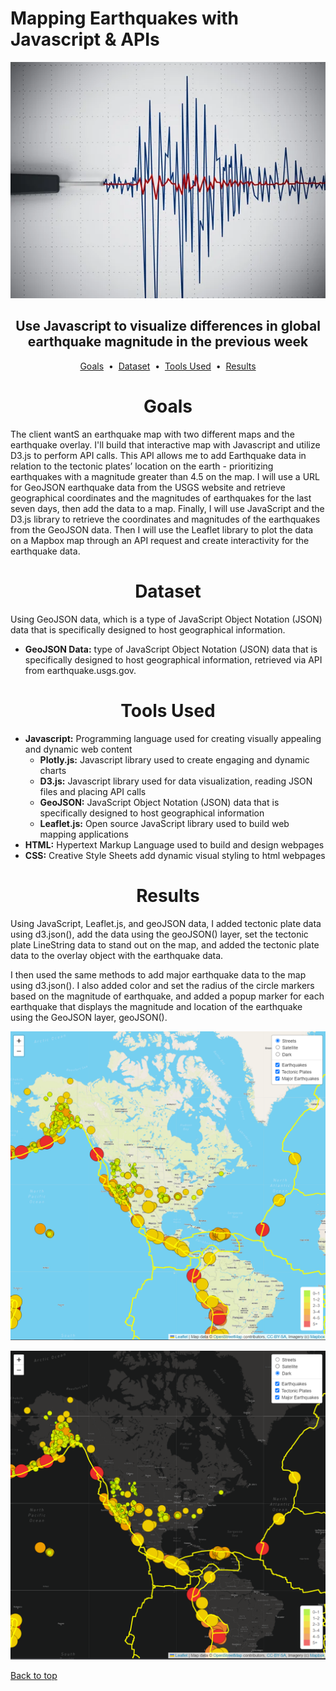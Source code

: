 # Mapping Earthquakes with Javascript & APIs

<div align="center">
    <img src=images/richter.webp>
</div>

## <div align="center">Use Javascript to visualize differences in global earthquake magnitude in the previous week</div>

<p align="center">
<a href="#goals">Goals</a> &nbsp;&bull;&nbsp;
<a href="#dataset">Dataset</a> &nbsp;&bull;&nbsp;
<a href="#tools-used">Tools Used</a> &nbsp;&bull;&nbsp;
<a href="#results">Results</a>
</p>

# <div align="center">Goals</div>

The client wantS an earthquake map with two different maps and the earthquake overlay. I'll build that interactive map with Javascript and utilize D3.js to perform API calls. This API allows me to add Earthquake data in relation to the tectonic plates’ location on the earth - prioritizing earthquakes with a magnitude greater than 4.5 on the map. I will use a URL for GeoJSON earthquake data from the USGS website and retrieve geographical coordinates and the magnitudes of earthquakes for the last seven days, then add the data to a map. Finally, I will use JavaScript and the D3.js library to retrieve the coordinates and magnitudes of the earthquakes from the GeoJSON data. Then I will use the Leaflet library to plot the data on a Mapbox map through an API request and create interactivity for the earthquake data.

# <div align="center">Dataset</div>

Using GeoJSON data, which is a type of JavaScript Object Notation (JSON) data that is specifically designed to host geographical information.

- **GeoJSON Data:** type of JavaScript Object Notation (JSON) data that is specifically designed to host geographical information, retrieved via API from earthquake.usgs.gov.

# <div align="center">Tools Used</div>
- **Javascript:** Programming language used for creating visually appealing and dynamic web content
    - **Plotly.js:** Javascript library used to create engaging and dynamic charts
    - **D3.js:** Javascript library used for data visualization, reading JSON files and placing API calls
    - **GeoJSON:** JavaScript Object Notation (JSON) data that is specifically designed to host geographical information
    - **Leaflet.js:** Open source JavaScript library used to build web mapping applications
- **HTML:** Hypertext Markup Language used to build and design webpages
- **CSS:** Creative Style Sheets add dynamic visual styling to html webpages

# <div align="center">Results</div>

Using JavaScript, Leaflet.js, and geoJSON data, I added tectonic plate data using d3.json(), add the data using the geoJSON() layer, set the tectonic plate LineString data to stand out on the map, and added the tectonic plate data to the overlay object with the earthquake data.

I then used the same methods to add major earthquake data to the map using d3.json(). I also added color and set the radius of the circle markers based on the magnitude of earthquake, and added a popup marker for each earthquake that displays the magnitude and location of the earthquake using the GeoJSON layer, geoJSON().

!["Light Map"](images/light_map.png)

!["Dark Map"](images/dark_map.png)

[Back to top](#mapping-earthquakes-with-javascript-&-apis)
